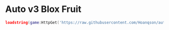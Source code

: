 # Auto v3 Blox Fruit 
```lua
loadstring(game:HttpGet('https://raw.githubusercontent.com/Hoanqson/autov3/refs/heads/main/main_autov3.lua'))()
```
